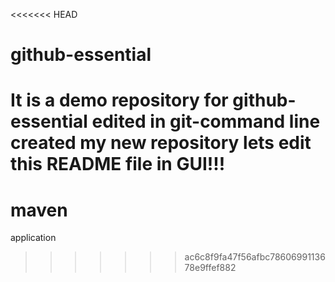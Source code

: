 <<<<<<< HEAD
# github-essential
It is a demo repository for github-essential
edited in git-command line
created my new repository 
lets edit this README file in GUI!!!
=======
# maven
application
>>>>>>> ac6c8f9fa47f56afbc7860699113678e9ffef882
